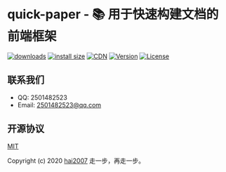 # quick-paper - 📚 用于快速构建文档的前端框架

<p>
  <a href="https://hai2007.gitee.io/npm-downloads?interval=7&packages=quick-paper"><img src="https://img.shields.io/npm/dm/quick-paper.svg" alt="downloads"></a>
  <a href="https://packagephobia.now.sh/result?p=quick-paper"><img src="https://packagephobia.now.sh/badge?p=quick-paper" alt="install size"></a>
  <a href="https://www.jsdelivr.com/package/npm/quick-paper"><img src="https://data.jsdelivr.com/v1/package/npm/quick-paper/badge" alt="CDN"></a>
  <a href="https://www.npmjs.com/package/quick-paper"><img src="https://img.shields.io/npm/v/quick-paper.svg" alt="Version"></a>
  <a href="https://github.com/hai2007/quick-paper/blob/master/LICENSE"><img src="https://img.shields.io/npm/l/quick-paper.svg" alt="License"></a>
</p>

## 联系我们

- QQ: 2501482523
- Email: 2501482523@qq.com

开源协议
---------------------------------------
[MIT](https://github.com/hai2007/quick-paper/blob/master/LICENSE)

Copyright (c) 2020 [hai2007](https://hai2007.gitee.io/sweethome/) 走一步，再走一步。
